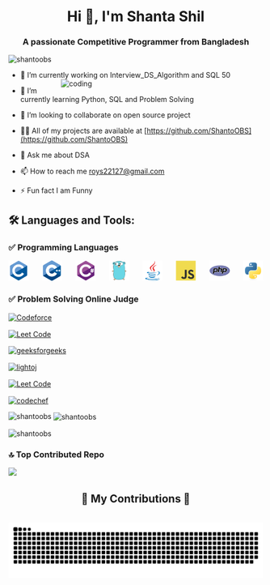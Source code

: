 <h1 align="center">Hi 👋, I'm Shanta Shil</h1>
<h3 align="center">A passionate Competitive Programmer from Bangladesh</h3>

<p align="left"> <img src="https://komarev.com/ghpvc/?username=shantoobs&label=Profile%20views&color=0e75b6&style=flat" alt="shantoobs" /> </p>

- 🔭 I’m currently working on Interview_DS_Algorithm and SQL 50   <img align="right" alt="coding" src="https://camo.githubusercontent.com/19db51af5f90f1b152bc0b9078f5fe97053955be5074f03f17019c70345bdcdb/68747470733a2f2f6d69726f2e6d656469756d2e636f6d2f6d61782f313336302f302a37513379765349765f7430696f4a2d5a2e676966" width="400" >

- 🌱 I’m currently learning Python, SQL and Problem Solving

- 🤝 I’m looking to collaborate on open source project

- 👨‍💻 All of my projects are available at [https://github.com/ShantoOBS](https://github.com/ShantoOBS)

- 💬 Ask me about DSA

- 📫 How to reach me roys22127@gmail.com

- ⚡ Fun fact I am Funny





<h2 align="left">🛠️ Languages and Tools:</h2>


<h3 align="left">✅ Programming Languages</h3>

<p align="left" style="display: flex;
  justify-content: space-between;" > <a href="https://www.cprogramming.com/" target="_blank" rel="noreferrer"> <img src="https://raw.githubusercontent.com/devicons/devicon/master/icons/c/c-original.svg" alt="c" width="40" height="40"/> </a> <a href="https://www.w3schools.com/cpp/" target="_blank" rel="noreferrer"> <img src="https://raw.githubusercontent.com/devicons/devicon/master/icons/cplusplus/cplusplus-original.svg" alt="cplusplus" width="40" height="40"/> </a> <a href="https://www.w3schools.com/cs/" target="_blank" rel="noreferrer"> <img src="https://raw.githubusercontent.com/devicons/devicon/master/icons/csharp/csharp-original.svg" alt="csharp" width="40" height="40"/> </a> <a href="https://golang.org" target="_blank" rel="noreferrer"> <img src="https://raw.githubusercontent.com/devicons/devicon/master/icons/go/go-original.svg" alt="go" width="40" height="40"/> </a> <a href="https://www.java.com" target="_blank" rel="noreferrer"> <img src="https://raw.githubusercontent.com/devicons/devicon/master/icons/java/java-original.svg" alt="java" width="40" height="40"/> </a> <a href="https://developer.mozilla.org/en-US/docs/Web/JavaScript" target="_blank" rel="noreferrer"> <img src="https://raw.githubusercontent.com/devicons/devicon/master/icons/javascript/javascript-original.svg" alt="javascript" width="40" height="40"/> </a> <a href="https://www.php.net" target="_blank" rel="noreferrer"> <img src="https://raw.githubusercontent.com/devicons/devicon/master/icons/php/php-original.svg" alt="php" width="40" height="40"/> </a> <a href="https://www.python.org" target="_blank" rel="noreferrer"> <img src="https://raw.githubusercontent.com/devicons/devicon/master/icons/python/python-original.svg" alt="python" width="40" height="40"/> </a> </p>


<h3 align="left">✅ Problem Solving Online Judge</h3>
<p align="left" >

<a href="https://codeforces.com/profile/roys22127" target="blank"><img align="center" src="https://raw.githubusercontent.com/rahuldkjain/github-profile-readme-generator/master/src/images/icons/Social/codeforces.svg" alt="Codeforce" height="40" width="40" /></a>

<a href="https://leetcode.com/u/roys22127/" target="blank"><img align="center" src="https://raw.githubusercontent.com/rahuldkjain/github-profile-readme-generator/master/src/images/icons/Social/leet-code.svg" alt="Leet Code" height="40" width="40" /></a>


<a href="https://www.geeksforgeeks.org/user/roys2hca7/" target="blank"><img align="center" src="https://raw.githubusercontent.com/rahuldkjain/github-profile-readme-generator/master/src/images/icons/Social/geeks-for-geeks.svg" alt="geeksforgeeks" height="45" width="45" /></a>

<a href="https://lightoj.com/user/roys22127" target="blank"><img align="center" src="https://academichelp.net/wp-content/webp-express/webp-images/doc-root/wp-content/uploads/2023/06/lightoj.jpg.webp" alt="lightoj" height="30" width="40" /></a>

<a href="https://cses.fi/user/230850" target="blank"><img align="center" src="ShantoOBS/cses.jpeg" alt="Leet Code" height="40" width="40" /></a>

<a href="https://www.codechef.com/users/roys22127" target="blank"><img align="center" src="https://cdn.jsdelivr.net/npm/simple-icons@3.1.0/icons/codechef.svg" alt="codechef" height="30" width="40" /></a>


</p>

<p><img align="left" src="https://github-readme-stats.vercel.app/api/top-langs?username=shantoobs&show_icons=true&locale=en&layout=compact" alt="shantoobs" /></p>

<p>&nbsp;<img align="center" src="https://github-readme-stats.vercel.app/api?username=shantoobs&show_icons=true&locale=en" alt="shantoobs" /></p>

<p><img align="center" src="https://github-readme-streak-stats.herokuapp.com/?user=shantoobs&" alt="shantoobs" /></p>


### 🔝 Top Contributed Repo
![](https://github-contributor-stats.vercel.app/api?username=ShantoOBS&limit=5&theme=flat&combine_all_yearly_contributions=true)



<div align="center">
  <h2>🐍 My Contributions 🐍</h2>
  <br>
  <img alt="snake eating my contributions" src="https://raw.githubusercontent.com/salesp07/salesp07/output/github-contribution-grid-snake.svg" />
  
  <br/><br/><br/>
</div>
